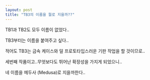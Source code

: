 ```yaml
---
layout: post
title: "TB3의 이름을 뭘로 지을까??"
---
```


TB1과 TB2도 모두 이름이 없었다..

TB3부터는 이름을 붙여주고 싶다..

적어도 TB3는 금속 케이스와 덜 프로토타입스러운 기판 작업을 할 것이므로..

세번째 작품이고..무엇보다도 뛰어난 확장성을 가지게 되었으니..

네 이름을 메두사 (Medusa)로 지을까한다..



